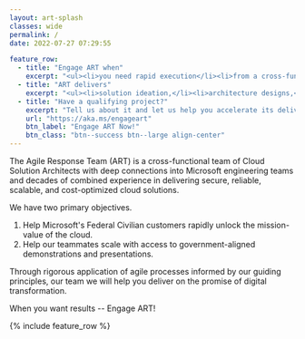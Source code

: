 ```yaml
---
layout: art-splash
classes: wide
permalink: /
date: 2022-07-27 07:29:55

feature_row:
  - title: "Engage ART when"
    excerpt: "<ul><li>you need rapid execution</li><li>from a cross-functional team,</li><li>for a solution that is</li><ul><li>strategic,</li><li>competitive,</li><li>or authorized to deploy.</li></ul></ul>"
  - title: "ART delivers"
    excerpt: "<ul><li>solution ideation,</li><li>architecture designs,</li><li>proofs-of-concept,</li><li>minimum viable products,</li><li>digital transformation, and</li><li>cloud optimization.</li></ul>"
  - title: "Have a qualifying project?"
    excerpt: "Tell us about it and let us help you accelerate its delivery."
    url: "https://aka.ms/engageart"
    btn_label: "Engage ART Now!"
    btn_class: "btn--success btn--large align-center"
---
```


The Agile Response Team (ART) is a cross-functional team of Cloud Solution Architects with deep connections into Microsoft engineering teams and decades of combined experience in delivering secure, reliable, scalable, and cost-optimized cloud solutions.​​​​​​​  

We have two primary objectives.

1. Help Microsoft's Federal Civilian customers rapidly unlock the mission-value of the cloud.
2. Help our teammates scale with access to government-aligned demonstrations and presentations.
  
Through rigorous application of agile processes informed by our guiding principles, our team we will help you deliver on the promise of digital transformation.

When you want results -- Engage ART!

{% include feature_row %}
